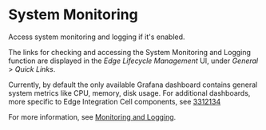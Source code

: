 <!-- loio689a9a126580475c9d0b810a813a60d6 -->

# System Monitoring

Access system monitoring and logging if it's enabled.

The links for checking and accessing the System Monitoring and Logging function are displayed in the *Edge Lifecycle Management* UI, under *General* \> *Quick Links*.

Currently, by default the only available Grafana dashboard contains general system metrics like CPU, memory, disk usage. For additional dashboards, more specific to Edge Integration Cell components, see [3312134](https://me.sap.com/notes/3312134)

For more information, see [Monitoring and Logging](https://help.sap.com/docs/EDGE_LIFECYCLE_MANAGEMENT/9d5719aae5aa4d479083253ba79c23f9/373e1688aff8462dbcdd7b28c830639e.html).

